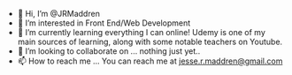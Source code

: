 - 👋 Hi, I’m @JRMaddren
- 👀 I’m interested in Front End/Web Development
- 🌱 I’m currently learning everything I can online! Udemy is one of my main sources of learning, along with some notable teachers on Youtube.
- 💞️ I’m looking to collaborate on ... nothing just yet..
- 📫 How to reach me ... You can reach me at jesse.r.maddren@gmail.com


